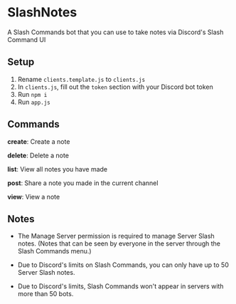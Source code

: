 # SlashNotes
A Slash Commands bot that you can use to take notes via Discord's Slash Command UI

## Setup

1. Rename `clients.template.js` to `clients.js`
2. In `clients.js`, fill out the `token` section with your Discord bot token
3. Run `npm i`
4. Run `app.js`

## Commands
**create**: Create a note

**delete**: Delete a note

**list**: View all notes you have made

**post**: Share a note you made in the current channel

**view**: View a note

## Notes
- The Manage Server permission is required to manage Server Slash notes. (Notes that can be seen by everyone in the server through the Slash Commands menu.)

- Due to Discord's limits on Slash Commands, you can only have up to 50 Server Slash notes.

- Due to Discord's limits, Slash Commands won't appear in servers with more than 50 bots.
